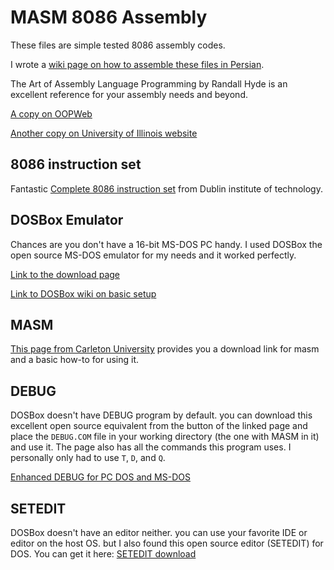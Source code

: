 # MASM 8086 Assembly
These files are simple tested 8086 assembly codes. 

I wrote a [wiki page on how to assemble these files in Persian](https://github.com/mohsend/Magnificent-University-Projects/wiki/assembly).

The Art of Assembly Language Programming by Randall Hyde is an excellent reference for your assembly needs and beyond.

[A copy on OOPWeb](http://www.oopweb.com/Assembly/Documents/ArtOfAssembly/Volume/toc.html)

[Another copy on University of Illinois website](https://courses.engr.illinois.edu/ece390/books/artofasm/artofasm.html)

## 8086 instruction set
Fantastic [Complete 8086 instruction set](http://www.electronics.dit.ie/staff/tscarff/8086_instruction_set/8086_instruction_set.html) from Dublin institute of technology.

## DOSBox Emulator
Chances are you don't have a 16-bit MS-DOS PC handy. I used DOSBox the open source MS-DOS emulator for my needs and it worked perfectly.

[Link to the download page](http://www.dosbox.com/download.php?main=1)

[Link to DOSBox wiki on basic setup](http://www.dosbox.com/wiki/Basic_Setup_and_Installation_of_DosBox)

## MASM
[This page from Carleton University](http://www.scs.carleton.ca/sivarama/asm_book_web/free_MASM.html) provides you a download link for masm and a basic how-to for using it.

## DEBUG
DOSBox doesn't have DEBUG program by default. you can download this excellent open source equivalent from the button of the linked page and place the ```DEBUG.COM``` file in your working directory (the one with MASM in it) and use it. 
The page also has all the commands this program uses. I personally only had to use `T`, `D`, and `Q`.

[Enhanced DEBUG for PC DOS and MS-DOS](https://sites.google.com/site/pcdosretro/enhdebug) 

## SETEDIT
DOSBox doesn't have an editor neither. 
you can use your favorite IDE or editor on the host OS.
but I also found this open source editor (SETEDIT) for DOS. You can get it here: [SETEDIT download](http://setedit.sourceforge.net/#download)

